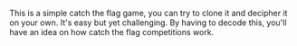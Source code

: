 This is a simple catch the flag game, you can try to clone it and decipher it on your own. It's easy but yet challenging. By having to decode this, you'll have an idea on how catch the flag competitions work.
